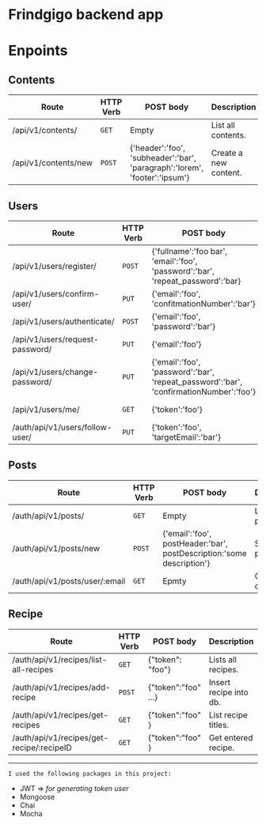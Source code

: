 # Frindgigo backend app

# Enpoints

## Contents

| Route | HTTP Verb	 | POST body	 | Description	 |
| --- | --- | --- | --- |
| /api/v1/contents/ | `GET` | Empty | List all contents. |
| /api/v1/contents/new | `POST` | {'header':'foo', 'subheader':'bar', 'paragraph':'lorem', 'footer':'ipsum'} | Create a new content. |
## Users
| Route | HTTP Verb	 | POST body	 | Description	 |
| --- | --- | --- | --- |
| /api/v1/users/register/ | `POST` | {'fullname':'foo bar', 'email':'foo', 'password':'bar', 'repeat_password':'bar} | Register a new user. |
| /api/v1/users/confirm-user/ | `PUT` | {'email':'foo', 'confitmationNumber':'bar'} | Cofirm user registration. |
| /api/v1/users/authenticate/ | `POST` | {'email':'foo', 'password':'bar'} | Authenticate a user. |
| /api/v1/users/request-password/ | `PUT` | {'email':'foo'} | Password forget. |
| /api/v1/users/change-password/ | `PUT` | {'email':'foo', 'password':'bar', 'repeat_password':'bar', 'confirmationNumber':'foo'} | Password forget. |
| /api/v1/users/me/ | `GET` | {'token':'foo'} | Get my information. |
| /auth/api/v1/users/follow-user/ | `PUT` | {'token':'foo', 'targetEmail':'bar'} | Follow user. |


## Posts
| Route | HTTP Verb	 | POST body	 | Description	 |
| --- | --- | --- | --- |
| /auth/api/v1/posts/ | `GET` | Empty | List all posts. |
| /auth/api/v1/posts/new | `POST` | {'email':'foo', postHeader:'bar', postDescription:'some description'} | Share a post. |
| /auth/api/v1/posts/user/:email | `GET` | Epmty | Get posts of a user. |

## Recipe
| Route | HTTP Verb	 | POST body	 | Description	 |
| --- | --- | --- | --- |
| /auth/api/v1/recipes/list-all-recipes | `GET` | {"token": "foo"} | Lists all recipes. |
| /auth/api/v1/recipes/add-recipe | `POST` | {"token":"foo" ...} | Insert recipe into db. |
| /auth/api/v1/recipes/get-recipes | `GET` | {"token":"foo" } | List recipe titles. |
| /auth/api/v1/recipes/get-recipe/:recipeID | `GET` | {"token":"foo" } | Get entered recipe. |

<hr />

`I used the following packages in this project:`

- JWT  => *for generating token user*
- Mongoose
- Chai
- Mocha